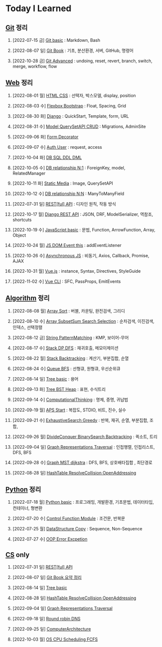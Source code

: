 # Today I Learned


## [Git](/Git) 정리

1. [2022-07-15 금] [Git basic](./Git/0715_Git_basic.md) : Markdown, Bash

1. [2022-08-07 일] [Git Book](https://github.com/kimsixsue/CS-Study/blob/master/kimsixsue/Git_GitHub.md) : 기초, 분산환경, 서버, GitHub, 명령어

1. [2022-10-28 금] [Git Advanced](/Git/1028_Git_Advanced.md) : undoing, reset, revert, branch, switch, merge, workflow, flow


## [Web](/Web) 정리


1. [2022-08-01 월] [HTML CSS](./Web/0801_HTML_CSS.md) : 선택자, 박스모델, display, position
2. [2022-08-03 수] [Flexbox Bootstrap](./Web/0803_Flexbox_Bootstrap.md) : Float, Spacing, Grid


3. [2022-08-30 화] [Django](./Web/0830_Django_Template_VariableRouting.md) : QuickStart, Template, form, URL
4. [2022-08-31 수] [Model QuerySetAPI CRUD](./Web/0831_Django_Model_QuerySet_CRUD.md) : Migrations, AdminSite
5. [2022-09-06 화] [Form Decorator](./Web/0906_Django_Form_ModelForm.md)
6. [2022-09-07 수] [Auth User](./Web/0907_Django_Auth.md) : request, access


7. [2022-10-04 화] [DB SQL DDL DML](./Web/1004_DB_SQL.md)
8. [2022-10-05 수] [DB relationship N:1](./Web/1005_DB_relationship_N_1.md) : ForeignKey, model, RelatedManager
9. [2022-10-11 화] [Static Media](./Web/1011_Django_Static_Media.md) : Image, QuerySetAPI
10. [2022-10-12 수] [DB relationship N:N](./Web/1012_DB_relationship_N_N.md) : ManyToManyField


11. [2022-07-31 일] [REST[ful] API](https://github.com/kimsixsue/CS-Study/blob/master/kimsixsue/RESTful_API.md) : 디자인 원칙, 작동 방식
12. [2022-10-17 월] [Django REST API](./Web/1017_Django_REST_API.md) : JSON, DRF, ModelSerializer, 역참조, shortcuts 


13. [2022-10-19 수] [JavaScript basic](./Web/1019_JavaScript_basic.md) : 문법, Function, ArrowFunction, Array, Object
14. [2022-10-24 월] [JS DOM Event this](./Web/1024_JS_DOM_Event_this.md) : addEventListener
15. [2022-10-26 수] [Asynchronous JS](./Web/1026_Asynchronous_JS.md) : 비동기, Axios, Callback, Promise, AJAX


16. [2022-10-31 월] [Vue.js](./Web/1031_Vue.js.md) : instance, Syntax, Directives, StyleGuide
17. [2022-11-02 수] [Vue CLI](./Web/1102_Vue_CLI.md) : SFC, PassProps, EmitEvents


## [Algorithm](/Algorithm) 정리


1. [2022-08-08 월] [Array Sort](./Algorithm/0808_Array_Sort.md) : 버블, 카운팅, 완전검색, 그리디

2. [2022-08-10 수] [Array SubsetSum Search Selection](./Algorithm/0810_Array_SubsetSum_Search_Selection.md) : 순차검색, 이진검색, 인덱스, 선택정렬

3. [2022-08-12 금] [String PatternMatching](./Algorithm/0812_String_PatternMatching.md) : KMP, 보이어-무어

4. [2022-08-17 수] [Stack DP DFS](./Algorithm/0817_Stack_DP_DFS.md) : 재귀호출, 메모이제이션

5. [2022-08-22 월] [Stack Backtracking](./Algorithm/0822_Stack_Backtracking.md) : 계산기, 부분집합, 순열

6. [2022-08-24 수] [Queue BFS](./Algorithm/0824_Queue_BFS.md) : 선형큐, 원형큐, 우선순위큐

7. [2022-08-14 일] [Tree basic](https://github.com/kimsixsue/CS-Study/blob/master/kimsixsue/Tree.md) : 용어

8. [2022-09-13 화] [Tree BST Heap](./Algorithm/0913_Tree_BST_Heap.md) : 표현, 수식트리

9. [2022-09-14 수] [ComputationalThinking](./Algorithm/0914_ComputationalThinking.md) : 명제, 증명, 귀납법

10. [2022-09-19 월] [APS Start](./Algorithm/0919_APS_Start.md) : 복잡도, STDIO, 비트, 진수, 실수

11. [2022-09-21 수] [ExhaustiveSearch Greedy](./Algorithm/0921_ExhaustiveSearch_Greedy.md) : 반복, 재귀, 순열, 부분집합, 조합,

12. [2022-09-26 월] [DivideConquer BinarySearch Backtracking](./Algorithm/0926_DivideConquer_BinarySearch_Backtracking.md) : 퀵소트, 트리

13. [2022-09-04 일] [Graph Representations Traversal](https://github.com/kimsixsue/CS-Study/blob/master/kimsixsue/Graph_Representations_Traversal.md) : 인접행렬, 인접리스트, DFS, BFS

14. [2022-09-28 수] [Graph MST dijkstra](./Algorithm/0928_Graph_MST_dijkstra.md) : DFS, BFS, 상호배타집합 , 최단경로

15. [2022-08-28 일] [HashTable ResolveCollision OpenAddressing](https://github.com/kimsixsue/CS-Study/blob/master/kimsixsue/Open_Addressing.md)


## [Python](/Python) 정리


1. [2022-07-18 월] [Python basic](/Python/0718_Python_basic.md) : 프로그래밍, 개발환경, 기초문법, 데이터타입, 컨테이너, 형변환

2. [2022-07-20 수] [Control Function Module](/Python/0720_control_function_module.md) : 조건문, 반복문

3. [2022-07-25 월] [DataStructure Copy](/Python/0725_data_structure_copy.md) : Sequence, Non-Sequence

4. [2022-07-27 수] [OOP Error Excpetion](/Python/0727_OOP_error_exception.md)


## [CS](https://github.com/kimsixsue/CS-Study/tree/master/kimsixsue) only


1. [2022-07-31 일] [REST[ful] API](https://github.com/kimsixsue/CS-Study/blob/master/kimsixsue/RESTful_API.md)

2. [2022-08-07 일] [Git Book 요약 정리](https://github.com/kimsixsue/CS-Study/blob/master/kimsixsue/Git_GitHub.md)

3. [2022-08-14 일] [Tree basic](https://github.com/kimsixsue/CS-Study/blob/master/kimsixsue/Tree.md)

4. [2022-08-28 일] [HashTable ResolveCollision OpenAddressing](https://github.com/kimsixsue/CS-Study/blob/master/kimsixsue/Open_Addressing.md)

5. [2022-09-04 일] [Graph Representations Traversal](https://github.com/kimsixsue/CS-Study/blob/master/kimsixsue/Graph_Representations_Traversal.md)

6. [2022-09-18 일] [Round robin DNS](https://github.com/kimsixsue/CS-Study/blob/master/kimsixsue/Round_robin_DNS.md)

7. [2022-09-25 일] [ComputerArchitecture](https://github.com/kimsixsue/CS-Study/blob/master/kimsixsue/Computer_Architecture.md)

8. [2022-10-03 월] [OS CPU Scheduling FCFS](https://github.com/kimsixsue/CS-Study/blob/master/kimsixsue/OS_CPU_Scheduling_FCFS.md)
